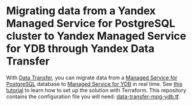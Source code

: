 # Migrating data from a Yandex Managed Service for PostgreSQL cluster to Yandex Managed Service for YDB through Yandex Data Transfer

With [Data Transfer](https://yandex.cloud/docs/data-transfer), you can migrate data from a [Managed Service for PostgreSQL](https://yandex.cloud/docs/managed-postgresql) database to [Managed Service for YDB](https://yandex.cloud/docs/ydb) in real time. See [this tutorial](https://yandex.cloud/docs/data-transfer/tutorials/mpg-to-ydb) to learn how to set up the solution with Terraform. This repository contains the configuration file you will need: [data-transfer-mpg-ydb.tf](data-transfer-mpg-ydb.tf).
